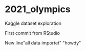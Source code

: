 # 2021_olympics
Kaggle dataset exploration

First commit from RStudio

New line"all data importet" 
"howdy" 
